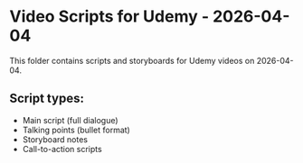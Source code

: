 # Video Scripts for Udemy - 2026-04-04

This folder contains scripts and storyboards for Udemy videos on 2026-04-04.

## Script types:
- Main script (full dialogue)
- Talking points (bullet format)
- Storyboard notes
- Call-to-action scripts
